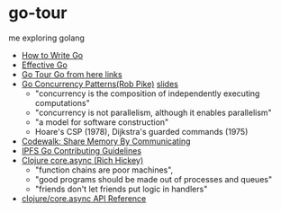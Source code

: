 # go-tour
me exploring golang


- [How to Write Go](https://golang.org/doc/code.html)
- [Effective Go](https://golang.org/doc/effective_go.html)
- [Go Tour Go from here links ](https://tour.golang.org/concurrency/11)
- [Go Concurrency Patterns(Rob Pike)](https://www.youtube.com/watch?v=f6kdp27TYZs) [slides](https://talks.golang.org/2012/concurrency.slide#1)
    - "concurrency is the composition of independently executing computations"
    - "concurrency is not parallelism, although it enables parallelism"
    - "a model for software construction"
    - Hoare's CSP (1978), Dijkstra's guarded commands (1975)
- [Codewalk: Share Memory By Communicating](https://golang.org/doc/codewalk/sharemem/)
- [IPFS Go Contributing Guidelines](https://github.com/ipfs/community/blob/master/CONTRIBUTING_GO.md)
- [Clojure core.async (Rich Hickey)](https://www.infoq.com/presentations/clojure-core-async/)
    - "function chains are poor machines", 
    - "good programs should be made out of processes and queues"
    - "friends don't let friends put logic in handlers"
- [clojure/core.async API Reference](https://clojure.github.io/core.async/)